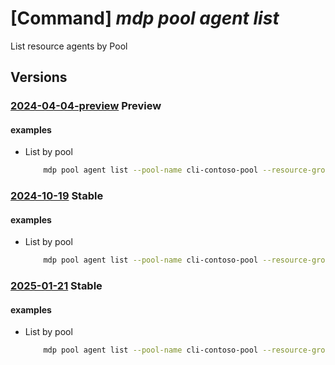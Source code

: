 # [Command] _mdp pool agent list_

List resource agents by Pool

## Versions

### [2024-04-04-preview](/Resources/mgmt-plane/L3N1YnNjcmlwdGlvbnMve30vcmVzb3VyY2Vncm91cHMve30vcHJvdmlkZXJzL21pY3Jvc29mdC5kZXZvcHNpbmZyYXN0cnVjdHVyZS9wb29scy97fS9yZXNvdXJjZXM=/2024-04-04-preview.xml) **Preview**

<!-- mgmt-plane /subscriptions/{}/resourcegroups/{}/providers/microsoft.devopsinfrastructure/pools/{}/resources 2024-04-04-preview -->

#### examples

- List by pool
    ```bash
        mdp pool agent list --pool-name cli-contoso-pool --resource-group rg1
    ```

### [2024-10-19](/Resources/mgmt-plane/L3N1YnNjcmlwdGlvbnMve30vcmVzb3VyY2Vncm91cHMve30vcHJvdmlkZXJzL21pY3Jvc29mdC5kZXZvcHNpbmZyYXN0cnVjdHVyZS9wb29scy97fS9yZXNvdXJjZXM=/2024-10-19.xml) **Stable**

<!-- mgmt-plane /subscriptions/{}/resourcegroups/{}/providers/microsoft.devopsinfrastructure/pools/{}/resources 2024-10-19 -->

#### examples

- List by pool
    ```bash
        mdp pool agent list --pool-name cli-contoso-pool --resource-group rg1
    ```

### [2025-01-21](/Resources/mgmt-plane/L3N1YnNjcmlwdGlvbnMve30vcmVzb3VyY2Vncm91cHMve30vcHJvdmlkZXJzL21pY3Jvc29mdC5kZXZvcHNpbmZyYXN0cnVjdHVyZS9wb29scy97fS9yZXNvdXJjZXM=/2025-01-21.xml) **Stable**

<!-- mgmt-plane /subscriptions/{}/resourcegroups/{}/providers/microsoft.devopsinfrastructure/pools/{}/resources 2025-01-21 -->

#### examples

- List by pool
    ```bash
        mdp pool agent list --pool-name cli-contoso-pool --resource-group rg1
    ```
